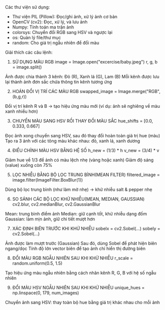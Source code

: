 Các thư viện sử dụng:

- Thư viện PIL (Pillow): Đọc/ghi ảnh, xử lý ảnh cơ bản
- OpenCV (cv2):	Đọc, xử lý, và lưu ảnh
- Numpy:	Tính toán ma trận ảnh
- colorsys:	Chuyển đổi RGB sang HSV và ngược lại
- os:	Quản lý file/thư mục
- random:	Cho giá trị ngẫu nhiên để đổi màu

Giải thích các câu lệnh:

1) SỬ DỤNG MÀU RGB
  image = Image.open("excercise/baby.jpeg")
  r, g, b = image.split()

  Ảnh được chia thành 3 kênh: Đỏ (R), Xanh lá (G), Lam (B)
  Mỗi kênh được lưu lại thành ảnh đơn sắc chứa thông tin kênh tương ứng

2) HOÁN ĐỔI VỊ TRÍ CÁC MÀU RGB
  swapped_image = Image.merge("RGB", (b,g,r))

  Đổi vị trí kênh R và B → tạo hiệu ứng màu mới (ví dụ: ảnh sẽ nghiêng về màu xanh nhiều hơn)

3) CHUYỂN MÀU SANG HSV RỒI THAY ĐỔI MÀU SẮC
  hue_shifts = [0.0, 0.333, 0.667]

  Đọc ảnh xong chuyển sang HSV, sau đó thay đổi hoàn toàn giá trị hue (màu)
  Tạo ra 3 ảnh với các tông màu khác nhau: đỏ, xanh lá, xanh dương

4) ĐIỂU CHỈNH MÀU HSV BẰNG HỆ SỐ
  h_new = (1/3) * h
  v_new = (3/4) * v

  Giảm hue về 1/3 để ảnh có màu lệch nhẹ (vàng hoặc xanh)
  Giảm độ sáng (value) xuống còn 75%

5) LỌC NHIỄU BẰNG BỘ LỌC TRUNG BÌNH(MEAN FILTER)
  filtered_image = image.filter(ImageFilter.BoxBlur(1))

  Dùng bộ lọc trung bình (như làm mờ nhẹ) → khử nhiễu salt & pepper nhẹ

6) SO SÁNH CÁC BỘ LỌC KHỬ NHIỄU(MEAN, MEDIAN, GAUSSIAN)
  cv2.blur, cv2.medianBlur, cv2.GaussianBlur
  
  Mean: trung bình điểm ảnh
  Median: giữ cạnh tốt, khử nhiễu dạng đốm
  Gaussian: làm mịn ảnh, giữ chi tiết mượt hơn

7) XÁC ĐỊNH BIÊN TRƯỚC KHI KHỬ NHIỄU
  sobelx = cv2.Sobel(...)
  sobely = cv2.Sobel(...)

  Ảnh được làm mượt trước (Gaussian)
  Sau đó, dùng Sobel để phát hiện biên ngang/dọc
  Tính độ lớn vector biên để tạo ảnh chỉ hiển thị đường biên

8) ĐỔI MÀU RGB NGẪU NHIÊN SAU KHI KHỬ NHIỄU
  r_scale = random.uniform(0.5, 1.5)

  Tạo hiệu ứng màu ngẫu nhiên bằng cách nhân kênh R, G, B với hệ số ngẫu nhiên

9) ĐỔI MÀU HSV NGẪU NHIÊN SAU KHI KHỬ NHIỄU
  unique_hues = np.linspace(0, 179, num_images)

  Chuyển ảnh sang HSV: thay toàn bộ hue bằng giá trị khác nhau cho mỗi ảnh


